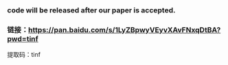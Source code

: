 ### code will be released after our paper is accepted.

### 链接：https://pan.baidu.com/s/1LyZBpwyVEyvXAvFNxqDtBA?pwd=tinf 
提取码：tinf

